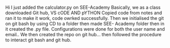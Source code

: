 Hi I just added the calculator.py on SEE-Academy
Basically, we as a class downloaded Git hub, VS cODE AND pYTHON
Copied code from notes and ran it to make it work, code owrked successfully.
Then we initialised the git on git bash by using CD to a folder then made SEE- Academy folder then in it created the .py file.
Configurations were done for both the user name and email..
We then created the repo on git hub...
then followed the procedure to interact git bash and git hub.
